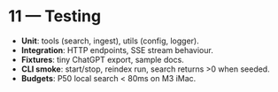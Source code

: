 # 11 — Testing

- **Unit**: tools (search, ingest), utils (config, logger).
- **Integration**: HTTP endpoints, SSE stream behaviour.
- **Fixtures**: tiny ChatGPT export, sample docs.
- **CLI smoke**: start/stop, reindex run, search returns >0 when seeded.
- **Budgets**: P50 local search < 80ms on M3 iMac.
